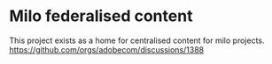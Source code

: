 # Milo federalised content

This project exists as a home for centralised content for milo projects. https://github.com/orgs/adobecom/discussions/1388